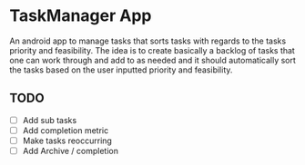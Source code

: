 # TaskManager App

An android app to manage tasks that sorts tasks with regards to the tasks priority and feasibility. The idea is to create basically a backlog of tasks that one can work through and add to as needed and it should automatically sort the tasks based on the user inputted priority and feasibility. 

## TODO
- [ ] Add sub tasks
- [ ] Add completion metric
- [ ] Make tasks reoccurring
- [ ] Add Archive / completion 

